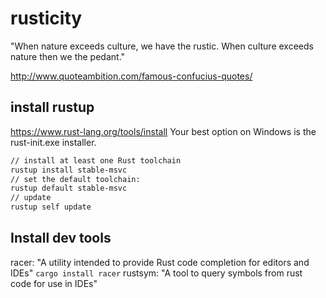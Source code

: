 # rusticity
"When nature exceeds culture, we have the rustic. When culture exceeds nature then we the pedant."

http://www.quoteambition.com/famous-confucius-quotes/


## install rustup

https://www.rust-lang.org/tools/install
Your best option on Windows is the rust-init.exe installer.

```bash
// install at least one Rust toolchain
rustup install stable-msvc
// set the default toolchain:
rustup default stable-msvc
// update
rustup self update
```

## Install dev tools

racer: "A utility intended to provide Rust code completion for editors and IDEs"
`cargo install racer`
rustsym: "A tool to query symbols from rust code for use in IDEs"
